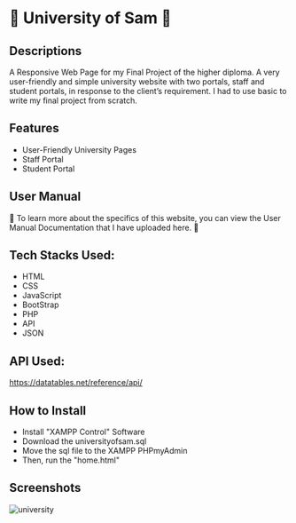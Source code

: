 # 🌟 University of Sam 🌟

## Descriptions

A Responsive Web Page for my Final Project of the higher diploma. A very user-friendly and simple university website with two portals, staff and student portals, in response to the client’s requirement. I had to use basic to write my final project from scratch.

## Features

- User-Friendly University Pages
- Staff Portal
- Student Portal

## User Manual

🌟 To learn more about the specifics of this website, you can view the User Manual Documentation that I have uploaded here. 🌟

## Tech Stacks Used:

- HTML
- CSS
- JavaScript
- BootStrap
- PHP
- API
- JSON

## API Used:

https://datatables.net/reference/api/

## How to Install

- Install "XAMPP Control" Software
- Download the universityofsam.sql
- Move the sql file to the XAMPP PHPmyAdmin
- Then, run the "home.html"

## Screenshots

![university](https://github.com/Sam-mx/Responsive_University_Website/assets/146705452/ad69734c-aeab-4036-984c-6639ea571a44)
